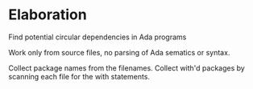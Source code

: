 # Elaboration
Find potential circular dependencies in Ada programs

Work only from source files, no parsing of Ada sematics or syntax.

Collect package names from the filenames.
Collect with'd packages by scanning each file for the with statements.
